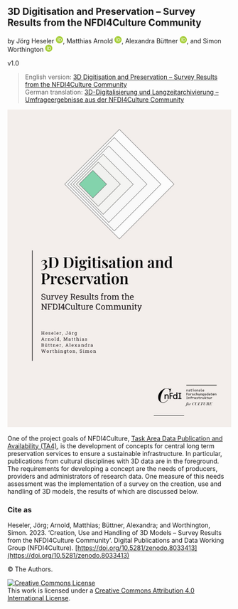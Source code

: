 ## 3D Digitisation and Preservation – Survey Results from the NFDI4Culture Community

by Jörg Heseler <a href="https://orcid.org/0000-0002-1497-627X"><img alt="ORCID logo" src="uhtml/images/ORCIDiD_icon128x128.png" width="16" height="16" /></a>, Matthias Arnold <a href="https://orcid.org/0000-0003-0876-6177"><img alt="ORCID logo" src="uhtml/images/ORCIDiD_icon128x128.png" width="16" height="16" /></a>, Alexandra Büttner <a href="https://orcid.org/0000-0002-4950-0941"><img alt="ORCID logo" src="uhtml/images/ORCIDiD_icon128x128.png" width="16" height="16" /></a>, and Simon Worthington <a href="https://orcid.org/0000-0002-8579-9717"><img alt="ORCID logo" src="uhtml/images/ORCIDiD_icon128x128.png" width="16" height="16" /></a>

v1.0

 > English version: [3D Digitisation and Preservation – Survey Results from the NFDI4Culture Community](https://nfdi4culture.github.io/3d-digitisation-and-preservation/)<br>
 > German translation: [3D-Digitalisierung und Langzeitarchivierung – Umfrageergebnisse aus der NFDI4Culture Community](https://nfdi4culture.github.io/3d-digitalisierung-und-langzeitarchivierung/)

<picture>
 <source media="(prefers-color-scheme: dark)" srcset="cover/cover-small.jpg">
 <source media="(prefers-color-scheme: light)" srcset="cover/cover-small.jpg">
 <img alt="publication cover" src="cover/cover-small.jpg">
</picture>

One of the project goals of NFDI4Culture, [Task Area Data Publication and Availability (TA4)](https://nfdi4culture.de/what-we-do/task-areas/task-area-4.html), is the development of concepts for central long term preservation services to ensure a sustainable infrastructure. In particular, publications from cultural disciplines with 3D data are in the foreground. The requirements for developing a concept are the needs of producers, providers and administrators of research data. One measure of this needs assessment was the implementation of a survey on the creation, use and handling of 3D models, the results of which are discussed below.
### Cite as

Heseler, Jörg; Arnold, Matthias; Büttner, Alexandra; and Worthington, Simon. 2023. ‘Creation, Use and Handling of 3D Models – Survey Results from the NFDI4Culture Community’. Digital Publications and Data Working Group (NFDI4Culture). [https://doi.org/10.5281/zenodo.8033413](https://doi.org/10.5281/zenodo.8033413)

© The Authors.

<a rel="license" href="http://creativecommons.org/licenses/by/4.0/"><img alt="Creative Commons License" style="border-width:0" src="https://i.creativecommons.org/l/by/4.0/88x31.png" /></a><br />This work is licensed under a <a rel="license" href="http://creativecommons.org/licenses/by/4.0/">Creative Commons Attribution 4.0 International License</a>.
